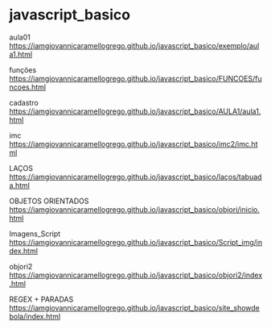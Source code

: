 # javascript_basico

aula01
https://iamgiovannicaramellogrego.github.io/javascript_basico/exemplo/aula1.html

funções
https://iamgiovannicaramellogrego.github.io/javascript_basico/FUNCOES/funcoes.html

cadastro
https://iamgiovannicaramellogrego.github.io/javascript_basico/AULA1/aula1.html

imc
https://iamgiovannicaramellogrego.github.io/javascript_basico/imc2/imc.html

LAÇOS
https://iamgiovannicaramellogrego.github.io/javascript_basico/laços/tabuada.html

OBJETOS ORIENTADOS
https://iamgiovannicaramellogrego.github.io/javascript_basico/objori/inicio.html

Imagens_Script
https://iamgiovannicaramellogrego.github.io/javascript_basico/Script_img/index.html

objori2
https://iamgiovannicaramellogrego.github.io/javascript_basico/objori2/index.html

REGEX + PARADAS
https://iamgiovannicaramellogrego.github.io/javascript_basico/site_showdebola/index.html

